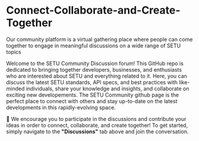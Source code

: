 # Connect-Collaborate-and-Create-Together
Our community platform is a virtual gathering place where people can come together to engage in meaningful discussions on a wide range of SETU topics

Welcome to the SETU Community Discussion forum! This GitHub repo is dedicated to bringing together developers, businesses, and enthusiasts who are interested about SETU and everything related to it. Here, you can discuss the latest SETU standards, API specs, and best practices with like-minded individuals, share your knowledge and insights, and collaborate on exciting new developements. The SETU Community github page is the perfect place to connect with others and stay up-to-date on the latest developments in this rapidly-evolving space. 

  📢 We encourage you to participate in the discussions and contribute your ideas in order to connect, collaborate, and create together! To get started, simply navigate to the **"Discussions"** tab above and join the conversation.
